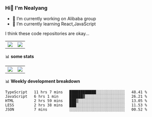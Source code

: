 ### Hi👋 I'm Nealyang

- 🔭 I’m currently working on Alibaba group
- 🌱 I’m currently learning React,JavaScript


I think these code repositories are okay...

<table>
  <tbody>
    <tr>
      <td>
        <a href="https://github.com/Nealyang/React-Express-Blog-Demo">
          <img align="center" src="https://github-readme-stats.vercel.app/api/pin/?username=Nealyang&repo=React-Express-Blog-Demo&theme=chartreuse-dark" />
        </a>
      </td>
       <td>
        <a href="https://github.com/Nealyang/PersonalBlog">
          <img align="center" src="https://github-readme-stats.vercel.app/api/pin/?username=Nealyang&repo=PersonalBlog&theme=chartreuse-dark" />
        </a>
      </td>
    </tr>
  </tbody>
</table>

📊 **some stats**


<table>
  <tbody>
    <tr>
      <td>
          <img align="center" src="https://github-readme-stats.vercel.app/api?username=Nealyang&theme=chartreuse-dark&show_icons=true" />
      </td>
       <td>
          <img align="center" src="https://github-readme-stats.vercel.app/api/top-langs/?username=Nealyang&theme=chartreuse-dark" />
      </td>
    </tr>
  </tbody>
</table>

📊 **Weekly development breakdown**

<!--START_SECTION:waka-->
```text
TypeScript   11 hrs 7 mins   ████████████░░░░░░░░░░░░░   48.41 % 
JavaScript   6 hrs 1 min     ██████▓░░░░░░░░░░░░░░░░░░   26.21 % 
HTML         2 hrs 59 mins   ███▒░░░░░░░░░░░░░░░░░░░░░   13.05 % 
LESS         2 hrs 38 mins   ███░░░░░░░░░░░░░░░░░░░░░░   11.53 % 
JSON         7 mins          ░░░░░░░░░░░░░░░░░░░░░░░░░   00.52 % 
```
<!--END_SECTION:waka-->
